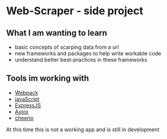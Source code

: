 # Web-Scraper - side project

## What I am wanting to learn

- basic concepts of scarping data from a url
- new frameworks and packages to help write workable code
- understand better best-practices in these frameworks

## Tools im working with

- [Webpack](https://webpack.js.org/guides/getting-started/#basic-setup)
- [javaScript](https://www.javascript.com/)
- [ExpressJS](https://expressjs.com/)
- [Axiox](https://www.npmjs.com/package/axios)
- [cheerio](https://www.npmjs.com/package/cheerio)

At this time this is not a working app and is still in development
